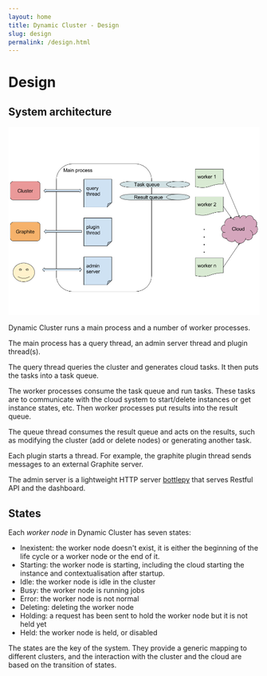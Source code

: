 ```yaml
---
layout: home
title: Dynamic Cluster - Design
slug: design
permalink: /design.html
---
```

# Design

## System architecture


<img src="./images/system-structure.png" alt="System Structure"  />

Dynamic Cluster runs a main process and a number of worker processes.

The main process has a query thread, an admin server thread and plugin thread(s).

The query thread queries the cluster and generates cloud tasks. It then puts the tasks into a task queue.

The worker processes consume the task queue and run tasks. These tasks are to communicate with the cloud system to start/delete instances or get instance states, etc. Then worker processes put results into the result queue.

The queue thread consumes the result queue and acts on the results, such as modifying the cluster (add or delete nodes) or generating another task.

Each plugin starts a thread. For example, the graphite plugin thread sends messages to an external Graphite server.

The admin server is a lightweight HTTP server [bottlepy](http://bottlepy.org/docs/dev/index.html) that serves Restful API and the dashboard.

## States

Each *worker node* in Dynamic Cluster has seven states:

* Inexistent: the worker node doesn't exist, it is either the beginning of the life cycle or a worker node or the end of it. 
* Starting: the worker node is starting, including the cloud starting the instance and contextualisation after startup. 
* Idle: the worker node is idle in the cluster
* Busy: the worker node is running jobs
* Error: the worker node is not normal
* Deleting: deleting the worker node
* Holding: a request has been sent to hold the worker node but it is not held yet
* Held: the worker node is held, or disabled

The states are the key of the system. They provide a generic mapping to different clusters, and the interaction with the cluster and the cloud are based on the transition of states.

